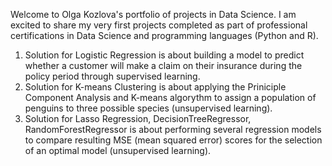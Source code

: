 Welcome to Olga Kozlova's portfolio of projects in Data Science. 
I am excited to share my very first projects completed as part of professional certifications in Data Science and programming languages (Python and R).  

1. Solution for Logistic Regression is about building a model to predict whether a customer
   will make a claim on their insurance during the policy period through supervised learning.
2. Solution for K-means Clustering is about applying the Priniciple Component Analysis and K-means algorythm
   to assign a population of penguins to three possible species (unsupervised learning).
3. Solution for Lasso Regression, DecisionTreeRegressor, RandomForestRegressor is about performing several regression models to compare resulting MSE (mean squared error)
   scores for the selection of an optimal model (unsupervised learning). 
